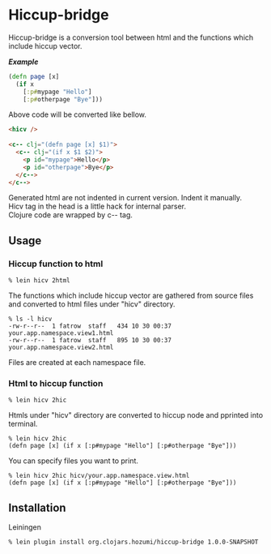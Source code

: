 # Hiccup-bridge

Hiccup-bridge is a conversion tool between html and the functions which include hiccup vector.

***Example***

```clojure
(defn page [x]
  (if x
    [:p#mypage "Hello"]
    [:p#otherpage "Bye"]))
```

Above code will be converted like bellow.

```html
<hicv />
    
<c-- clj="(defn page [x] $1)">
  <c-- clj="(if x $1 $2)">
    <p id="mypage">Hello</p>
    <p id="otherpage">Bye</p>
  </c-->
</c-->
```

Generated html are not indented in current version. Indent it manually.<br>
Hicv tag in the head is a little hack for internal parser.<br>
Clojure code are wrapped by c-- tag.<br>

## Usage

### Hiccup function to html

    % lein hicv 2html

The functions which include hiccup vector are gathered from source files and converted to html files under "hicv" directory.

    % ls -l hicv
    -rw-r--r--  1 fatrow  staff   434 10 30 00:37 your.app.namespace.view1.html
    -rw-r--r--  1 fatrow  staff   895 10 30 00:37 your.app.namespace.view2.html

Files are created at each namespace file.

### Html to hiccup function

    % lein hicv 2hic

Htmls under "hicv" directory are converted to hiccup node and pprinted into terminal.

    % lein hicv 2hic 
    (defn page [x] (if x [:p#mypage "Hello"] [:p#otherpage "Bye"]))

You can specify files you want to print.

    % lein hicv 2hic hicv/your.app.namespace.view.html 
    (defn page [x] (if x [:p#mypage "Hello"] [:p#otherpage "Bye"]))

## Installation

Leiningen

    % lein plugin install org.clojars.hozumi/hiccup-bridge 1.0.0-SNAPSHOT

